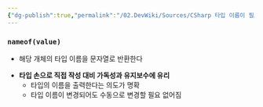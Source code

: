 ```yaml
---
{"dg-publish":true,"permalink":"/02.DevWiki/Sources/CSharp 타입 이름이 필요할 땐 nameof를 사용하자/","noteIcon":"","updated":"2025-07-19T22:58:36.000+09:00"}
---
```


### `nameof(value)`
* 해당 개체의 타입 이름을 문자열로 반환한다
- **타입 손으로 직접 작성 대비 가독성과 유지보수에 유리**
    - 타입의 이름을 출력한다는 의도가 명확
    - 타입 이름이 변경되어도 수동으로 변경할 필요 없어짐